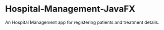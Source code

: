 # Hospital-Management-JavaFX
An Hospital Management app for registering patients and treatment details.

